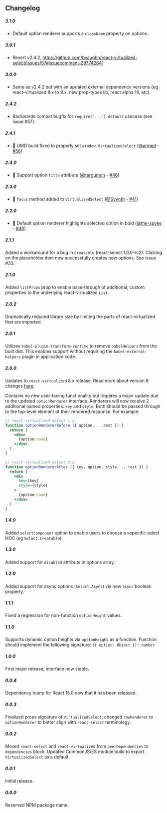 Changelog
------------

##### 3.1.0
* Default option renderer supports a `className` property on options.

##### 3.0.1
* Revert v2.4.2, https://github.com/bvaughn/react-virtualized-select/issues/57#issuecomment-297742641

##### 3.0.0
* Same as v2.4.2 but with an updated external dependency versions (eg react-virtualized 8.x to 9.x, new prop-types lib, react alpha 16, etc).

##### 2.4.2
* Backwards compat bugfix for `require('...').default` usecase (see issue #57).

##### 2.4.1
* 🎉 UMD build fixed to properly set `window.VirtualizedSelect` ([@armed](https://github.com/armed) - [#56](https://github.com/bvaughn/react-virtualized-select/pull/56))

##### 2.4.0
* 🎉 Support option `title` attribute ([@targumon](https://github.com/targumon) - [#46](https://github.com/bvaughn/react-virtualized-select/pull/46))

##### 2.3.0
* 🎉 `focus` method added to `VirtualizedSelect` ([@Syynth](https://github.com/Syynth) - [#41](https://github.com/bvaughn/react-virtualized-select/pull/41))

##### 2.2.0
* 🎉 Default option renderer highlights selected option in bold ([@the-spyke](https://github.com/the-spyke) - [#40](https://github.com/bvaughn/react-virtualized-select/pull/40))

##### 2.1.1
Added a workaround for a bug in `Creatable` (react-select 1.0.0-rc2).
Clicking on the placeholder item now successfully creates new options.
See issue #33.

##### 2.1.0
Added `listProps` prop to enable pass-through of additional, custom properties to the underlying react-virtualized `List`.

##### 2.0.2
Dramatically reduced library size by limiting the parts of react-virtualized that are imported.

##### 2.0.1
Utilizes `babel-plugin-transform-runtime` to remove `babelHelpers` from the built dist.
This enables support without requiring the `babel-external-helpers` plugin in application code.

##### 2.0.0
Updates to `react-virtualized` 8.x release.
Read more about version 8 changes [here](https://github.com/bvaughn/react-virtualized/issues/386).

Contains no new user-facing functionality but requires a major update due to the updated `optionRenderer` interface.
Renderers will now receive 2 additional named properties: `key` and `style`.
Both should be passed through to the top-level element of their rendered response.
For example:

```jsx
// react-virtualized-select 1.x
function optionRendererBefore ({ option, ...rest }) {
  return (
    <div>
      {option.name}
    </div>
  )
}

// react-virtualized-select 2.x
function optionRendererAfter ({ key, option, style, ...rest }) {
  return (
    <div
      key={key}
      style={style}
    >
      {option.name}
    </div>
  )
}
```

##### 1.4.0
Added `selectComponent` option to enable users to choose a sepecific select HOC (eg `Select.Creatable`).

##### 1.3.0
Added support for `disabled` attribute in options array.

##### 1.2.0
Added support for async options (`Select.Async`) via new `async` boolean property.

##### 1.1.1
Fixed a regression for non-function `optionHeight` values.

##### 1.1.0
Supports dynamic option heights via `optionHeight` as a function.
Function should implement the following signature: `({ option: Object }): number`

##### 1.0.0
First major release; interface now stable.

##### 0.0.4
Dependency bump for React 15.0 now that it has been released.

##### 0.0.3
Finalized props signature of `VirtualizedSelect`; changed `rowRenderer` to `optionRenderer` to better align with `react-select` terminology.

##### 0.0.2
Moved `react-select` and `react-virtualized` from `peerDependencies` to `dependencies` block.
Updated CommonJS/ES module build to export `VirtualizedSelect` as a default.

##### 0.0.1
Initial release.

##### 0.0.0
Reserved NPM package name.
